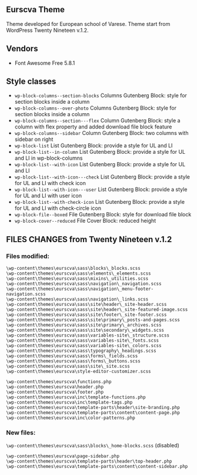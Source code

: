 ## Eurscva Theme

Theme developed for European school of Varese. Theme start from WordPress Twenty Nineteen v.1.2.

## Vendors

* Font Awesome Free 5.8.1

## Style classes

* `wp-block-columns--section-blocks` Columns Gutenberg Block: style for section blocks inside a column
* `wp-block-columns--over-photo` Columns Gutenberg Block: style for section blocks inside a column
* `wp-block-columns--section---flex` Column Gutenberg Block: style a column with flex property and added download file block feature
* `wp-block-columns--sidebar` Column Gutenberg Block: two columns with sidebar on right
* `wp-block-list` List Gutenberg Block: provide a style for UL and LI
* `wp-block-list--in-column` List Gutenberg Block: provide a style for UL and LI in wp-block-columns
* `wp-block-list--with-icon` List Gutenberg Block: provide a style for UL and LI
* `wp-block-list--with-icon---check` List Gutenberg Block: provide a style for UL and LI with check icon
* `wp-block-list--with-icon---user` List Gutenberg Block: provide a style for UL and LI with user icon
* `wp-block-list--with-check-icon` List Gutenberg Block: provide a style for UL and LI with check-circle icon
* `wp-block-file--boxed` File Gutenberg Block: style for download file block
* `wp-block-cover--reduced` File Cover Block: reduced height

## FILES CHANGES from Twenty Nineteen v.1.2

### Files modified:

`\wp-content\themes\eurscva\sass\blocks\_blocks.scss`  
`\wp-content\themes\eurscva\sass\elements\_elements.scss`  
`\wp-content\themes\eurscva\sass\mixins\_utilities.scss`  
`\wp-content\themes\eurscva\sass\navigation\_navigation.scss`  
`\wp-content\themes\eurscva\sass\navigation\_menu-footer-navigation.scss`  
`\wp-content\themes\eurscva\sass\navigation\_links.scss`  
`\wp-content\themes\eurscva\sass\site\header\_site-header.scss`  
`\wp-content\themes\eurscva\sass\site\header\_site-featured-image.scss`  
`\wp-content\themes\eurscva\sass\site\footer\_site-footer.scss`  
`\wp-content\themes\eurscva\sass\site\primary\_posts-and-pages.scss`  
`\wp-content\themes\eurscva\sass\site\primary\_archives.scss`  
`\wp-content\themes\eurscva\sass\site\secondary\_widgets.scss`  
`\wp-content\themes\eurscva\sass\variables-site\_structure.scss`  
`\wp-content\themes\eurscva\sass\variables-site\_fonts.scss`  
`\wp-content\themes\eurscva\sass\variables-site\_colors.scss`  
`\wp-content\themes\eurscva\sass\typography\_headings.scss`  
`\wp-content\themes\eurscva\sass\forms\_fields.scss`  
`\wp-content\themes\eurscva\sass\forms\_buttons.scss`  
`\wp-content\themes\eurscva\sass\site\_site.scss`  
`\wp-content\themes\eurscva\style-editor-customizer.scss`

`\wp-content\themes\eurscva\functions.php`  
`\wp-content\themes\eurscva\header.php`  
`\wp-content\themes\eurscva\footer.php`  
`\wp-content\themes\eurscva\inc\template-functions.php`  
`\wp-content\themes\eurscva\inc\template-tags.php`  
`\wp-content\themes\eurscva\template-parts\header\site-branding.php`  
`\wp-content\themes\eurscva\template-parts\content\content-page.php`  
`\wp-content\themes\eurscva\inc\color-patterns.php`  

### New files:

`\wp-content\themes\eurscva\sass\blocks\_home-blocks.scss` (disabled)  

`\wp-content\themes\eurscva\page-sidebar.php`  
`\wp-content\themes\eurscva\template-parts\header\top-header.php`  
`\wp-content\themes\eurscva\template-parts\content\content-sidebar.php`  
